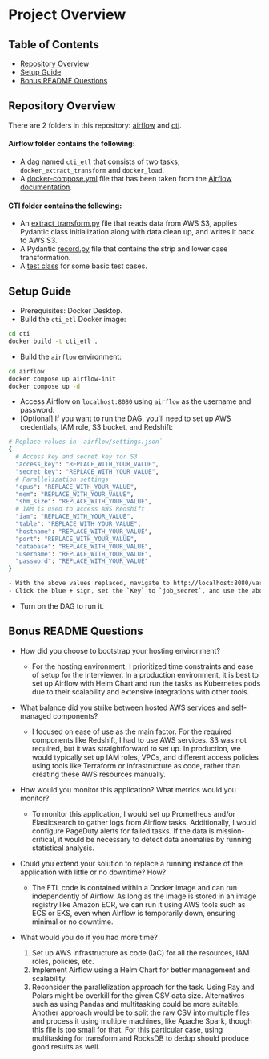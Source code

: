 # Project Overview

## Table of Contents

- [Repository Overview](#repository-overview)
- [Setup Guide](#setup-guide)
- [Bonus README Questions](#bonus-readme-questions)

## Repository Overview

There are 2 folders in this repository: [airflow](./airflow) and [cti](./cti).

#### Airflow folder contains the following:

- A [dag](./airflow/dags/data_etl.py) named `cti_etl` that consists of two tasks, `docker_extract_transform`
  and `docker_load`.
- A [docker-compose.yml](./airflow/docker-compose.yml) file that has been taken from
  the [Airflow documentation](https://airflow.apache.org/docs/apache-airflow/stable/docker-compose.yaml).

#### CTI folder contains the following:

- An [extract_transform.py](./cti/src/ctizh/dataeng/transform/extract_transform.py) file that reads data from AWS S3,
  applies Pydantic class initialization along with data clean up, and writes it back to AWS S3.
- A Pydantic [record.py](./cti/src/ctizh/dataeng/transform/record.py) file that contains the strip and lower case
  transformation.
- A [test class](./cti/tests/cti/dataeng/transform/test_record.py) for some basic test cases.

## Setup Guide

- Prerequisites: Docker Desktop.
- Build the `cti_etl` Docker image:

```bash
cd cti
docker build -t cti_etl .
```

- Build the `airflow` environment:

```bash
cd airflow
docker compose up airflow-init
docker compose up -d
```

- Access Airflow on `localhost:8080` using `airflow` as the username and password.
- [Optional] If you want to run the DAG, you'll need to set up AWS credentials, IAM role, S3 bucket, and Redshift:

```bash
# Replace values in `airflow/settings.json`
{
  # Access key and secret key for S3
  "access_key": "REPLACE_WITH_YOUR_VALUE",
  "secret_key": "REPLACE_WITH_YOUR_VALUE",
  # Parallelization settings
  "cpus": "REPLACE_WITH_YOUR_VALUE",
  "mem": "REPLACE_WITH_YOUR_VALUE",
  "shm_size": "REPLACE_WITH_YOUR_VALUE",
  # IAM is used to access AWS Redshift
  "iam": "REPLACE_WITH_YOUR_VALUE",
  "table": "REPLACE_WITH_YOUR_VALUE",
  "hostname": "REPLACE_WITH_YOUR_VALUE",
  "port": "REPLACE_WITH_YOUR_VALUE",
  "database": "REPLACE_WITH_YOUR_VALUE",
  "username": "REPLACE_WITH_YOUR_VALUE",
  "password": "REPLACE_WITH_YOUR_VALUE"
}

- With the above values replaced, navigate to http://localhost:8080/variable/list/
- Click the blue + sign, set the `Key` to `job_secret`, and use the above JSON blob as the `Val`.
```

- Turn on the DAG to run it.

## Bonus README Questions

* How did you choose to bootstrap your hosting environment?
    - For the hosting environment, I prioritized time constraints and ease of setup for the interviewer. In a production
      environment, it is best to set up Airflow with Helm Chart and run the tasks as Kubernetes pods due to their
      scalability and extensive integrations with other tools.

* What balance did you strike between hosted AWS services and self-managed components?
    - I focused on ease of use as the main factor. For the required components like Redshift, I had to use AWS services.
      S3 was not required, but it was straightforward to set up. In production, we would
      typically set up IAM roles, VPCs, and different access policies using tools like Terraform or infrastructure as
      code, rather than creating these AWS resources manually.

* How would you monitor this application? What metrics would you monitor?
    - To monitor this application, I would set up Prometheus and/or Elasticsearch to gather logs from Airflow tasks.
      Additionally, I would configure PageDuty alerts for failed tasks. If the data is mission-critical, it would be
      necessary to detect data anomalies by running statistical analysis.

* Could you extend your solution to replace a running instance of the application with little or no downtime? How?
    - The ETL code is contained within a Docker image and can run independently of Airflow. As long as the image is
      stored in an image registry like Amazon ECR, we can run it using AWS tools such as ECS or EKS, even when Airflow
      is temporarily down, ensuring minimal or no downtime.

* What would you do if you had more time?
    1. Set up AWS infrastructure as code (IaC) for all the resources, IAM roles, policies, etc.
    2. Implement Airflow using a Helm Chart for better management and scalability.
    3. Reconsider the parallelization approach for the task. Using Ray and Polars might be overkill for the given CSV
       data size. Alternatives such as using Pandas and multitasking could be more suitable. Another approach would be
       to split the raw CSV into multiple files and process it using multiple machines, like Apache Spark, though this
       file is too small for that. For this particular case, using multitasking for transform and RocksDB to dedup
       should produce good results as well.
